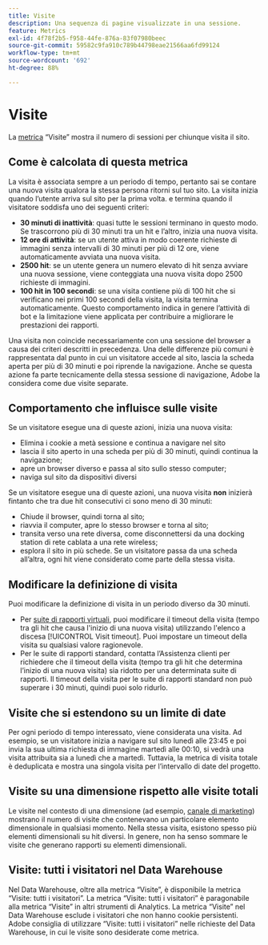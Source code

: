 ```yaml
---
title: Visite
description: Una sequenza di pagine visualizzate in una sessione.
feature: Metrics
exl-id: 4f78f2b5-f958-44fe-876a-83f07980beec
source-git-commit: 59582c9fa910c789b44798eae21566aa6fd99124
workflow-type: tm+mt
source-wordcount: '692'
ht-degree: 88%

---
```


# Visite

La [metrica](overview.md) “Visite” mostra il numero di sessioni per chiunque visita il sito.

## Come è calcolata di questa metrica

La visita è associata sempre a un periodo di tempo, pertanto sai se contare una nuova visita qualora la stessa persona ritorni sul tuo sito. La visita inizia quando l’utente arriva sul sito per la prima volta. e termina quando il visitatore soddisfa uno dei seguenti criteri:

* **30 minuti di inattività**: quasi tutte le sessioni terminano in questo modo. Se trascorrono più di 30 minuti tra un hit e l’altro, inizia una nuova visita.
* **12 ore di attività**: se un utente attiva in modo coerente richieste di immagini senza intervalli di 30 minuti per più di 12 ore, viene automaticamente avviata una nuova visita.
* **2500 hit**: se un utente genera un numero elevato di hit senza avviare una nuova sessione, viene conteggiata una nuova visita dopo 2500 richieste di immagini.
* **100 hit in 100 secondi**: se una visita contiene più di 100 hit che si verificano nei primi 100 secondi della visita, la visita termina automaticamente. Questo comportamento indica in genere l’attività di bot e la limitazione viene applicata per contribuire a migliorare le prestazioni dei rapporti.

Una visita non coincide necessariamente con una sessione del browser a causa dei criteri descritti in precedenza. Una delle differenze più comuni è rappresentata dal punto in cui un visitatore accede al sito, lascia la scheda aperta per più di 30 minuti e poi riprende la navigazione. Anche se questa azione fa parte tecnicamente della stessa sessione di navigazione, Adobe la considera come due visite separate.

## Comportamento che influisce sulle visite

Se un visitatore esegue una di queste azioni, inizia una nuova visita:

* Elimina i cookie a metà sessione e continua a navigare nel sito
* lascia il sito aperto in una scheda per più di 30 minuti, quindi continua la navigazione;
* apre un browser diverso e passa al sito sullo stesso computer;
* naviga sul sito da dispositivi diversi

Se un visitatore esegue una di queste azioni, una nuova visita **non** inizierà fintanto che tra due hit consecutivi ci sono meno di 30 minuti:

* Chiude il browser, quindi torna al sito;
* riavvia il computer, apre lo stesso browser e torna al sito;
* transita verso una rete diversa, come disconnettersi da una docking station di rete cablata a una rete wireless;
* esplora il sito in più schede. Se un visitatore passa da una scheda all’altra, ogni hit viene considerato come parte della stessa visita.

## Modificare la definizione di visita

Puoi modificare la definizione di visita in un periodo diverso da 30 minuti.

* Per [suite di rapporti virtuali](../vrs/vrs-about.md), puoi modificare il timeout della visita (tempo tra gli hit che causa l&#39;inizio di una nuova visita) utilizzando l&#39;elenco a discesa [!UICONTROL Visit timeout]. Puoi impostare un timeout della visita su qualsiasi valore ragionevole.
* Per le suite di rapporti standard, contatta l’Assistenza clienti per richiedere che il timeout della visita (tempo tra gli hit che determina l’inizio di una nuova visita) sia ridotto per una determinata suite di rapporti. Il timeout della visita per le suite di rapporti standard non può superare i 30 minuti, quindi puoi solo ridurlo.

## Visite che si estendono su un limite di date

Per ogni periodo di tempo interessato, viene considerata una visita. Ad esempio, se un visitatore inizia a navigare sul sito lunedì alle 23:45 e poi invia la sua ultima richiesta di immagine martedì alle 00:10, si vedrà una visita attribuita sia a lunedì che a martedì. Tuttavia, la metrica di visita totale è deduplicata e mostra una singola visita per l’intervallo di date del progetto.

## Visite su una dimensione rispetto alle visite totali

Le visite nel contesto di una dimensione (ad esempio, [canale di marketing](../dimensions/marketing-channel.md)) mostrano il numero di visite che contenevano un particolare elemento dimensionale in qualsiasi momento. Nella stessa visita, esistono spesso più elementi dimensionali su hit diversi. In genere, non ha senso sommare le visite che generano rapporti su elementi dimensionali.

## Visite: tutti i visitatori nel Data Warehouse

Nel Data Warehouse, oltre alla metrica “Visite”, è disponibile la metrica “Visite: tutti i visitatori”. La metrica “Visite: tutti i visitatori” è paragonabile alla metrica “Visite” in altri strumenti di Analytics. La metrica “Visite” nel Data Warehouse esclude i visitatori che non hanno cookie persistenti. Adobe consiglia di utilizzare “Visite: tutti i visitatori” nelle richieste del Data Warehouse, in cui le visite sono desiderate come metrica.
